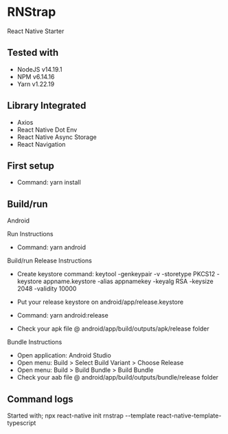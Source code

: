 # RNStrap

React Native Starter

## Tested with

- NodeJS v14.19.1
- NPM v6.14.16
- Yarn v1.22.19

## Library Integrated

- Axios
- React Native Dot Env
- React Native Async Storage
- React Navigation

## First setup

- Command: yarn install

## Build/run

Android

Run Instructions

- Command: yarn android

Build/run Release Instructions

- Create keystore command: keytool -genkeypair -v -storetype PKCS12 -keystore appname.keystore -alias appnamekey -keyalg RSA -keysize 2048 -validity 10000
- Put your release keystore on android/app/release.keystore

- Command: yarn android:release
- Check your apk file @ android/app/build/outputs/apk/release folder

Bundle Instructions

- Open application: Android Studio 
- Open menu: Build > Select Build Variant > Choose Release
- Open menu: Build > Build Bundle > Build Bundle
- Check your aab file @ android/app/build/outputs/bundle/release folder

## Command logs

Started with;
npx react-native init rnstrap --template react-native-template-typescript

